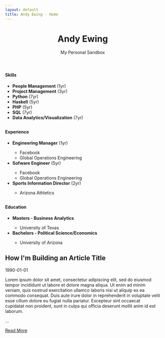 ```yaml
---
layout: default
title: Andy Ewing - Home
---
```

<body data-spy="scroll" data-target="#navbar1" data-offset="60">
<header class="bg-primary">
    <div class="container h-50">
        <div class="text-center m-0 vh-100 d-flex flex-column justify-content-center text-light font-weight-bold">
            <h1 class="display-4">Andy Ewing</h1>
            <p class="lead">My Personal Sandbox</p>
        </div>
    </div>
</header>
<main>
    <section id="resume" class="container pb-5">
        <div class="row text-center">
            <div class="col-lg-4 mb-4">
                <div class="card h-100">
                    <div class="card-img-top">
                        <h1 class="display-2 text-primary"><span class="ion ion-ios-code-outline"></span></h1>
                        <h4 class="card-title text-primary">Skills</h4>
                    </div>
                    <div class="card-body d-flex flex-column justify-content-center align-items-center">
                        <p class="card-text">
                            <ul class="unordered-list">
                                <li class="small-font"><b>People Management</b> (1yr)</li>
                                <li class="small-font"><b>Project Management</b> (3yr)</li>
                                <li class="small-font"><b>Python</b> (7yr)</li>
                                <li class="small-font"><b>Haskell</b> (5yr)</li>
                                <li class="small-font"><b>PHP</b> (5yr)</li>
                                <li class="small-font"><b>SQL</b> (7yr)</li>
                                <li class="small-font"><b>Data Analytics/Visualization</b> (7yr)</li>
                            </ul>
                        </p>
                    </div>
                </div>
            </div>
            <div class="col-lg-4 mb-4">
                <div class="card h-100">
                    <div class="card-img-top">
                        <h1 class="display-2 text-primary"><span class="ion ion-ios-briefcase-outline"></span></h1>
                        <h4 class="card-title text-primary">Experience</h4>
                    </div>
                    <div class="card-body d-flex flex-column justify-content-center align-items-center">
                        <p class="card-text">
                            <ul class="unordered-list">
                                <li class="small-font"><a><b>Engineering Manager</b> (1yr)</a></li>
                                    <ul class="unordered-list">
                                        <li class="small-font"><a>Facebook</a></li>
                                        <li class="small-font"><a>Global Operations Engineering</a></li>
                                    </ul>
                                <li class="small-font"><a><b>Sofware Engineer</b> (5yr)</a></li>
                                    <ul class="unordered-list">
                                        <li class="small-font"><a>Facebook</a></li>
                                        <li class="small-font"><a>Global Operations Engineering</a></li>
                                    </ul>
                                <li class="small-font"><a><b>Sports Information Director</b> (2yr)</a></li>
                                    <ul class="unordered-list">
                                        <li class="small-font"><a>Arizona Athletics</a></li>
                                    </ul>
                            </ul>
                        </p>
                    </div>
                </div>
            </div>
            <div class="col-lg-4 mb-4"> 
                <div class="card h-100">
                    <div class="card-img-top">
                        <h1 class="display-2 text-primary"><span class="ion ion-ios-school-outline"></span></h1>
                        <h4 class="card-title text-primary">Education</h4>
                    </div>
                    <div class="card-body d-flex flex-column justify-content-center align-items-center">
                        <p class="card-text">
                            <ul class="unordered-list">
                                <li class="small-font"><a><b>Masters - Business Analytics</b></a></li>
                                    <ul class="unordered-list">
                                        <li class="small-font"><a>University of Texas</a></li>
                                    </ul>
                                <li class="small-font"><a><b>Bachelors - Political Science/Economics</b></a></li>
                                    <ul class="unordered-list">
                                        <li class="small-font"><a>University of Arizona</a></li>
                                    </ul>
                            </ul>
                        </p>
                    </div>
                </div>
            </div>
        </div>
    </section>
    <section id="blog" class="container py-5">
        <div class="jumbotron w-100 py-5 mx-auto">
        <h1>How I'm Building an Article Title</h1>
        <span class="badge badge-dark">1990-01-01</span>
        <p class="lead">
            Lorem ipsum dolor sit amet, consectetur adipiscing elit, sed do eiusmod tempor incididunt ut labore et dolore magna aliqua. Ut enim ad minim veniam, quis nostrud exercitation ullamco laboris nisi ut aliquip ex ea commodo consequat. Duis aute irure dolor in reprehenderit in voluptate velit esse cillum dolore eu fugiat nulla pariatur. Excepteur sint occaecat cupidatat non proident, sunt in culpa qui officia deserunt mollit anim id est laborum.
        </p>
        <p class="text-primary text-center">...</p>
        <a href="{{site.baseurl}}/blog" class="btn btn-primary border-white mt-auto text-center">Read More</a>
        </div>
    </section>
</main>
